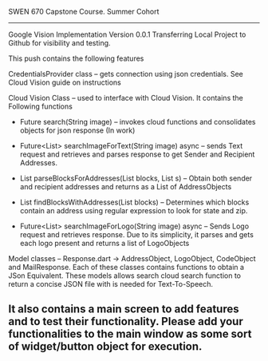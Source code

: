 SWEN 670 Capstone Course. Summer Cohort

--------------------------------------------------------------------------------------------
Google Vision Implementation Version 0.0.1
Transferring Local Project to Github for visibility and testing.

This push contains the following features

CredentialsProvider class – gets connection using json credentials. See Cloud Vision guide on instructions

Cloud Vision Class – used to interface with Cloud Vision. It contains the Following functions

- 	Future<MailResponse> search(String image) – invokes cloud functions and consolidates objects for json response (In work)

-   Future<List<AddressObject>> searchImageForText(String image) async – sends Text request and retrieves and parses response to get Sender and Recipient Addresses.

-	List<AddressObject> parseBlocksForAddresses(List<Block> blocks, List<int> s) – Obtain both sender and recipient addresses and returns as a List of AddressObjects

-	List<int> findBlocksWithAddresses(List<Block> blocks) – Determines which blocks contain an address using regular expression to look for state and zip.

-	Future<List<LogoObject>> searchImageForLogo(String image) async – Sends Logo request and retrieves response.  Due to its simplicity, it parses and gets each logo present and returns a list of LogoObjects


Model classes – Response.dart -> AddressObject, LogoObject, CodeObject and MailResponse. Each of these classes contains functions to obtain a JSon Equivalent. These models allows search cloud search function to return a concise JSON file with is needed for Text-To-Speech.

It also contains a main screen to add features and to test their functionality. Please add your functionalities to the main window as some sort of widget/button object for execution.
-----------------------------------------------------------------------------------------------


